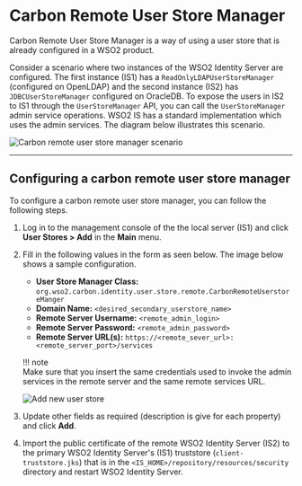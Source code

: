 # Carbon Remote User Store Manager

Carbon Remote User Store Manager is a way of using a user store that is already configured in a WSO2 product.

Consider a scenario where two instances of the WSO2 Identity Server are configured. The first instance (IS1) has a `ReadOnlyLDAPUserStoreManager` (configured on OpenLDAP) and the second instance (IS2) has `JDBCUserStoreManager` configured on OracleDB. To expose the users in IS2 to IS1 through the `UserStoreManager` API, you can call the `UserStoreManager` admin service operations. WSO2 IS has a standard implementation which uses the admin services. The diagram below illustrates this scenario.

![Carbon remote user store manager scenario](../../assets/img/extend/carbon-remote-user-store-manager.png)

---

## Configuring a carbon remote user store manager 

To configure a carbon remote user store manager, you can follow the following steps.

1.  Log in to the management console of the the local server (IS1) and click **User Stores > Add** in the **Main** menu.

2.  Fill in the following values in the form as seen below. The image below shows a sample configuration.
    -   **User Store Manager Class:** `org.wso2.carbon.identity.user.store.remote.CarbonRemoteUserstoreManger`
    -   **Domain Name:** `<desired_secondary_userstore_name>`
    -   **Remote Server Username:** `<remote_admin_login>`
    -   **Remote Server Password:** `<remote_admin_password>`
    -   **Remote Server URL(s):** `https://<remote_sever_url>:<remote_server_port>/services`   

    !!! note        
        Make sure that you insert the same credentials used to invoke the admin services in the remote server and the same remote services URL.
        

    ![Add new user store](../../assets/img/extend/add-new-user-store.png) 

3.  Update other fields as required (description is give for each property) and click **Add**.

4.  Import the public certificate of the remote WSO2 Identity Server (IS2) to the primary WSO2 Identity Server's (IS1) truststore (`client-truststore.jks`) that is in the `<IS_HOME>/repository/resources/security` directory and restart WSO2 Identity Server.